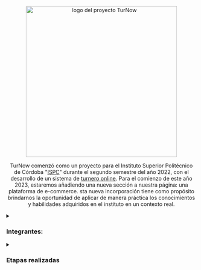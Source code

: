 <p align="center">
  <img width="400" alt= "logo del proyecto TurNow" src=https://user-images.githubusercontent.com/96992783/232926965-98cc1b9a-2bee-419c-b618-ffb7c16601fe.png>
</p>

<p align="center">
  TurNow comenzó como un proyecto para el Instituto Superior Politécnico de Córdoba "<a href="https://www.ispc.edu.ar/">ISPC</a>" durante el segundo semestre del año 2022,
  con el desarrollo de un sistema de <a href="https://github.com/TEAM-ISPC/Proyecto-Integrador-Full-Stack.git">turnero online</a>.  
  Para el comienzo de este año 2023, estaremos añadiendo una nueva sección a nuestra página: una plataforma de e-commerce. 
  sta nueva incorporación tiene como propósito brindarnos la oportunidad de aplicar de manera práctica los conocimientos y 
  habilidades adquiridos en el instituto en un contexto real.
</p>

  <details> 
  <summary><H3>Integrantes:</H3></summary>
  <ul>
  <li><a href="https://github.com/agustinrios263">Agustin Rios</a>
  <li><a href="https://github.com/memaluna">Emanuel Luna</a> *(abandono)*
  <li><a href="https://github.com/exequiel2k">Exequiel Diaz</a> *(abandono)*
  <li><a href="https://github.com/GiulianaDeEt">Giuliana Dealbera Etchechoury</a></li>
  <li><a href="https://github.com/juanpisoni">Juan Pisoni</a> *(abandono)*
  <li><a href="https://github.com/LucasJuarez3416">Lucas Juárez</a>
  <li><a href="https://github.com/solefanjbj">Maria Soledad Caro</a>  
  <li><a href="https://github.com/vittoria06">Marina Victoria Sanchez</a>
  </ul>
  </details>
  
  <details>
  <summary><H3>Etapas realizadas</H3></summary>
  <H4>SPRINT 0.</H4>
  <ul>
  <li>Agregar Issues como Historia de Usuarios, respetando la nomenclatura sugerida. ✓</li>
  <li>Crear Milestone por Sprints. ✓</li>
  <li>Crear Wiki con registro de ceremonias por SPRINT (daily, review,retrospective) y novedades del equipo. ✓</li>
  <li>Completar e incluir la documentación IEEE830 con la nueva parte e-commerce. ✓</li>
  <li>Crear tablero kanban (Product Backlog, ToDo, In process, Finished). ✓</li>
  <li>Crear diagramas casos de uso. ✓</li>
  <li>Crear diagramas de clase. ✓</li>
  <li>Mejorar el modelo de datos lógico en base a los nuevos requerimientos (e-commerce). ✓</li>
  <li>Revisar la estructura web semátntica, responsive (RWD). ✓</li>
  </ul>
  
  <H4>SPRINT 1.</H4>
  <ul>
  <li>Mantener actualizado el flujo de las Issues. ✓</li>
  <li>Crear SPA con módulos, componentes y routin en Angular. </li>
  <li>Implementar las clases en Python en base al diagrama de clases. </li>
  <li>Diseñar un script legile de la base de datos en MySQL</li>
  <li>Corregir, si es necesario, el diagramas casos de uso</li>
  <li>Corregir, si es necesario, el diagramas de clases</li>
  <li>Corregir, si es necesario, el diagramas de entidad-relación</li>
  <li>Corregir, si es necesario, el modelo relacional.</li>
  <li>Realizar las tablas actualizadas de la normalización.</li>
  </ul>
  </details>
